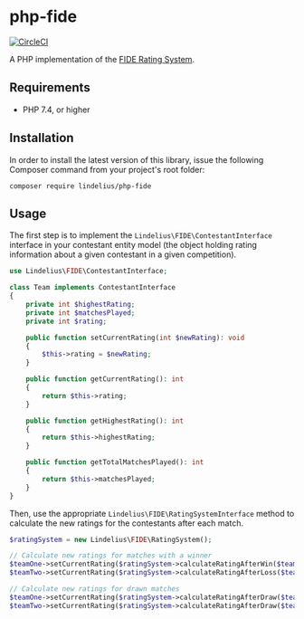 # php-fide

[![CircleCI](https://circleci.com/gh/lindelius/php-fide.svg?style=shield)](https://circleci.com/gh/lindelius/php-fide)

A PHP implementation of the [FIDE Rating System](https://handbook.fide.com).

## Requirements

* PHP 7.4, or higher

## Installation

In order to install the latest version of this library, issue the following Composer command from your project's root folder:

```
composer require lindelius/php-fide
```

## Usage

The first step is to implement the `Lindelius\FIDE\ContestantInterface` interface in your contestant entity model (the object holding rating information about a given contestant in a given competition).

```php
use Lindelius\FIDE\ContestantInterface;

class Team implements ContestantInterface
{
    private int $highestRating;
    private int $matchesPlayed;
    private int $rating;

    public function setCurrentRating(int $newRating): void
    {
        $this->rating = $newRating;
    }

    public function getCurrentRating(): int
    {
        return $this->rating;
    }

    public function getHighestRating(): int
    {
        return $this->highestRating;
    }

    public function getTotalMatchesPlayed(): int
    {
        return $this->matchesPlayed;
    }
}
```

Then, use the appropriate `Lindelius\FIDE\RatingSystemInterface` method to calculate the new ratings for the contestants after each match.

```php
$ratingSystem = new Lindelius\FIDE\RatingSystem();

// Calculate new ratings for matches with a winner
$teamOne->setCurrentRating($ratingSystem->calculateRatingAfterWin($teamOne, $teamTwo));
$teamTwo->setCurrentRating($ratingSystem->calculateRatingAfterLoss($teamTwo, $teamOne));

// Calculate new ratings for drawn matches
$teamOne->setCurrentRating($ratingSystem->calculateRatingAfterDraw($teamOne, $teamTwo));
$teamTwo->setCurrentRating($ratingSystem->calculateRatingAfterDraw($teamTwo, $teamOne));
```
